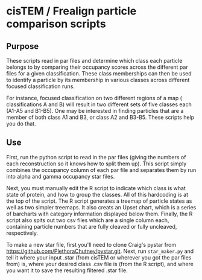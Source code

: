 # cisTEM / Frealign particle comparison scripts

## Purpose
These scripts read in par files and determine which class each particle belongs
to by comparing their occupancy scores across the different par files for a given
classification. These class memberships can then be used to identify a particle
by its membership in various classes across different focused classification
runs.

For instance, focused classification on two different regions of a map (
classifications A and B) will result in two different sets of five classes each
(A1-A5 and B1-B5). One may be interested in finding particles that are a member
of both class A1 and B3, or class A2 and B3-B5. These scripts help you do that.

## Use
First, run the python script to read in the par files (giving the numbers of each
reconstruction so it knows how to split them up). This script simply combines
the occupancy column of each par file and separates them by run into alpha and
gamma occupancy star files.

Next, you must manually edit the R script to indicate which class is what state
of protein, and how to group the classes. All of this hardcoding is at the top
of the script. The R script generates a treemap of particle states as well as
two simpler treemaps. It also creats an Upset chart, which is a series of
barcharts with category information displayed below them. Finally, the R script
also spits out two csv files which are a single column each, containing particle
numbers that are fully cleaved or fully uncleaved, respectively.

To make a new star file, first you'll need to clone Craig's pystar from
https://github.com/PlethoraChutney/pystar.git. Next, run `star_maker.py` and
tell it where your input .star (from cisTEM or wherever you got the par files from)
is, where your desired class .csv file is (from the R script), and where you want
it to save the resulting filtered .star file.
